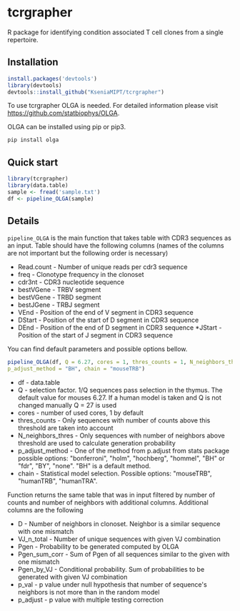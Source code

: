 # tcrgrapher

R package for identifying condition associated T cell clones from a single 
repertoire.

## Installation

```R
install.packages('devtools')
library(devtools)
devtools::install_github("KseniaMIPT/tcrgrapher")
```

To use tcrgrapher OLGA is needed. For detailed information please visit
https://github.com/statbiophys/OLGA.

OLGA can be installed using pip or pip3.

```python
pip install olga
```

## Quick start

```R
library(tcrgrapher)
library(data.table)
sample <- fread('sample.txt')
df <- pipeline_OLGA(sample)
```

## Details

```pipeline_OLGA``` is the main function that takes table with CDR3 sequences as
an input. Table should have the following columns (names of the columns are not 
important but the following order is necessary)
* Read.count - Number of unique reads per cdr3 sequence
* freq - Clonotype frequency in the clonoset
* cdr3nt - CDR3 nucleotide sequence
* bestVGene - TRBV segment
* bestVGene - TRBD segment
* bestJGene - TRBJ segment
* VEnd - Position of the end of V segment in CDR3 sequence
* DStart - Position of the start of D segment in CDR3 sequence
* DEnd - Position of the end of D segment in CDR3 sequence
*JStart - Position of the start of J segment in CDR3 sequence

You can find default parameters and possible options bellow.

```R
pipeline_OLGA(df, Q = 6.27, cores = 1, thres_counts = 1, N_neighbors_thres = 1,
p_adjust_method = "BH", chain = "mouseTRB")
```
* df - data.table
* Q - selection factor. 1/Q sequences pass selection in the thymus. The 
default value for mouses 6.27. If a human model is taken and Q is not changed 
manually Q = 27 is used
* cores - number of used cores, 1 by default
* thres_counts - Only sequences with number of counts above this threshold
are taken into account
* N_neighbors_thres - Only sequences with number of neighbors above
threshold are used to calculate generation probability
* p_adjust_method - One of the method from p.adjust from stats package
possible options: "bonferroni", "holm", "hochberg", "hommel", "BH" or "fdr",
"BY", "none". "BH" is a default method.
* chain - Statistical model selection. Possible options: "mouseTRB", "humanTRB",
"humanTRA".

Function returns the same table that was in input filtered by number
of counts and number of neighbors with additional columns. Additional columns
are the following
* D - Number of neighbors in clonoset. Neighbor is a similar sequence
with one mismatch
* VJ_n_total - Number of unique sequences with given VJ combination
* Pgen - Probability to be generated computed by OLGA
* Pgen_sum_corr - Sum of Pgen of all sequences similar to the given
with one mismatch
* Pgen_by_VJ - Conditional probability. Sum of probabilities to be
generated with given VJ combination
* p_val - p value under null hypothesis that number of sequence's
neighbors is not more than in the random model
* p_adjust - p value with multiple testing correction
